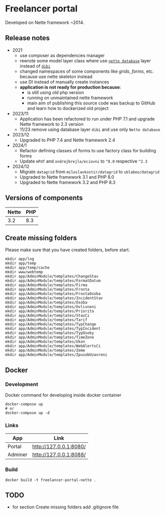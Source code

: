 # Freelancer portal

Developed on Nette framework ~2014.

## Release notes

- 2021
    - use composer as dependencies manager
    - rewrote some model layer class where use [`nette database`](https://github.com/dg/nette-database) layer instead
      of [`dibi`](https://github.com/dg/dibi)
    - changed namespaces of some components like *grids*, *forms*, etc. because use nette skeleton instead
    - use DI instead of manually create instances
    - **application is not ready for production because**:
        - is still using old php version
        - running on unmaintained nette framework
        - main aim of publishing this source code was backup to GitHub and learn how to dockerized old project
- 2023/11
    - Application has been refactored to run under PHP 7.1 and upgrade Nette framework to 2.3 version
    - 11/23 remove using database layer `dibi` and use only `Nette database`
- 2023/12
    - Upgraded to PHP 7.4 and Nette framework 2.4
- 2024/1
    - Refactor defining classes of forms to use factory class for building forms
    - Update `mPdf` and `ondrejbrejla/eciovni` to `^8.0` respective `^2.3`
- 2024/12
    - Migrate `datagrid` from `miloslavkostir/datagrid` to `ublaboo/datagrid`
    - Upgraded to Nette framework 3.1 and PHP 8.0
    - Upgraded to Nette framework 3.2 and PHP 8.3

## Versions of components

| Nette | PHP |
|-------|-----|
| 3.2   | 8.3 |

## Create missing folders

Please make sure that you have created folders, before start.

```shell
mkdir app/log
mkdir app/temp
mkdir app/temp/cache
mkdir www/webtemp
mkdir app/AdminModule/templates/ChangeStav
mkdir app/AdminModule/templates/FormatDatum
mkdir app/AdminModule/templates/Firma
mkdir app/AdminModule/templates/Fronta
mkdir app/AdminModule/templates/FrontaOsoba
mkdir app/AdminModule/templates/IncidentStav
mkdir app/AdminModule/templates/Osoba
mkdir app/AdminModule/templates/Ovlivneni
mkdir app/AdminModule/templates/Priorita
mkdir app/AdminModule/templates/StavCi
mkdir app/AdminModule/templates/Tarif
mkdir app/AdminModule/templates/TypChange
mkdir app/AdminModule/templates/TypIncident
mkdir app/AdminModule/templates/TypOsoby
mkdir app/AdminModule/templates/TimeZone
mkdir app/AdminModule/templates/Ukon
mkdir app/AdminModule/templates/WebAlertsCi
mkdir app/AdminModule/templates/Zeme
mkdir app/AdminModule/templates/ZpusobUzavreni
```

## Docker

### Development

Docker command for developing inside docker container

```shell
docker-compose up
# or
docker-compose up -d
```

### Links

| App     | Link                   |
|---------|------------------------|
| Portal  | http://127.0.0.1:8080/ |
| Adminer | http://127.0.0.1:8088/ |

### Build

```shell
docker build -t freelancer-portal-nette .
```

## TODO

- for section Create missing folders add .gitignore file 
